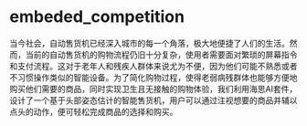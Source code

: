 # embeded_competition

当今社会，自动售货机已经深入城市的每一个角落，极大地便捷了人们的生活。然而，当前的自动售货机的购物流程仍旧十分复杂，使用者需要面对繁琐的屏幕指令和支付流程。这对于老年人和残疾人群体来说尤为不便，因为他们可能不熟悉或者不习惯操作类似的智能设备。为了简化购物过程，使得老弱病残群体也能够方便地购买他们需要的商品，同时实现卫生且无接触的购物体验，我们利用海思AI套件，设计了一个基于头部姿态估计的智能售货机，用户可以通过注视想要的商品并辅以点头的动作，便可轻松完成商品的选择和购买。